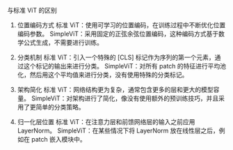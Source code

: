 与标准 ViT 的区别
1. 位置编码方式
标准 ViT：使用可学习的位置编码，在训练过程中不断优化位置编码参数。
SimpleViT：采用固定的正弦余弦位置编码，这种编码方式基于数学公式生成，不需要进行训练。

2. 分类机制
标准 ViT：引入一个特殊的 [CLS] 标记作为序列的第一个元素，通过这个标记的输出来进行分类。
SimpleViT：对所有 patch 的特征进行平均池化，然后用这个平均值来进行分类，没有使用特殊的分类标记。

3. 架构简化
标准 ViT：网络结构更为复杂，通常包含更多的层和更大的模型容量。
SimpleViT：对架构进行了简化，像没有使用额外的预训练技巧，并且采用了更简单的分类策略。

4. 归一化层位置
标准 ViT：在注意力层和前馈网络层的输入之前应用 LayerNorm。
SimpleViT：在某些情况下将 LayerNorm 放在线性层之后，例如在 patch 嵌入模块中。